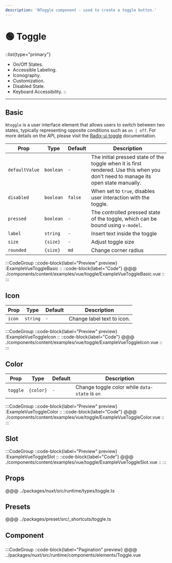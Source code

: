 ```yaml
---
description: 'NToggle component - used to create a toggle button.'
---
```


# 🟢 Toggle

::list{type="primary"}
- On/Off States.
- Accessible Labeling.
- Iconography.
- Customization.
- Disabled State.
- Keyboard Accessibility.
::

---

## Basic

`Ntoggle`  is a user interface element that allows users to switch between two states, typically representing opposite conditions such as `on | off`. For more details on the API, please visit the [Radix-ui toggle](https://www.radix-vue.com/components/toggle.html#api-reference) documentation.

| Prop           | Type      | Default | Description                                                                           |
| -------------- | --------- | ------- | ------------------------------------------------------------------------------------- |
| `defaultValue` | `boolean` | `-`     | The initial pressed state of the toggle when it is first rendered. Use this when you don't need to manage its open state manually. |
| `disabled`     | `boolean` | `false` | When set to `true`, disables user interaction with the toggle.                        |
| `pressed`      | `boolean` | `-`     | The controlled pressed state of the toggle, which can be bound using `v-model`.       |
| `label`        | `string`  | `-`     | Insert text inside the toggle                                                         |
| `size`         | `{size}`  | `-`     | Adjust toggle size                                                               |
| `rounded`      | `{size}`  | `md`    | Change corner radius                                                                  |


:::CodeGroup
::code-block{label="Preview" preview}
  :ExampleVueToggleBasic
::
::code-block{label="Code"}
@@@ ./components/content/examples/vue/toggle/ExampleVueToggleBasic.vue
::
:::

## Icon

| Prop           | Type      | Default | Description                |
| -------------- | --------- | ------- | -------------------------- |
| `icon`         | `string`  | `-`     | Change label text to icon. |


:::CodeGroup
::code-block{label="Preview" preview}
  :ExampleVueToggleIcon
::
::code-block{label="Code"}
@@@ ./components/content/examples/vue/toggle/ExampleVueToggleIcon.vue
::
:::

## Color

| Prop           | Type      | Default | Description                                    |
| -------------- | --------- | ------- | ---------------------------------------------- |
| `toggle`       | `{color}` | `-`     | Change toggle color while `data-state` is `on` |


:::CodeGroup
::code-block{label="Preview" preview}
  :ExampleVueToggleColor
::
::code-block{label="Code"}
@@@ ./components/content/examples/vue/toggle/ExampleVueToggleColor.vue
::
:::

## Slot

:::CodeGroup
::code-block{label="Preview" preview}
  :ExampleVueToggleSlot
::
::code-block{label="Code"}
@@@ ./components/content/examples/vue/toggle/ExampleVueToggleSlot.vue
::
:::


## Props
@@@ ../packages/nuxt/src/runtime/types/toggle.ts

## Presets
@@@ ../packages/preset/src/_shortcuts/toggle.ts

## Component

### 

:::CodeGroup
::code-block{label="Pagination" preview}
@@@ ../packages/nuxt/src/runtime/components/elements/Toggle.vue
